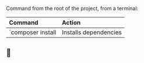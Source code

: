 
Command from the root of the project, from a terminal:

| Command                | Action                                           |
| :--------------------- | :----------------------------------------------- |
| `composer install      | Installs dependencies                            |  

## 👀
